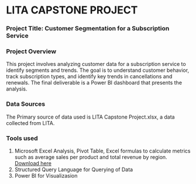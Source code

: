 # LITA CAPSTONE PROJECT

### Project Title: Customer Segmentation for a Subscription Service
### Project Overview
This project involves analyzing customer data for a subscription service to identify
segments and trends. The goal is to understand customer behavior, track subscription types,
and identify key trends in cancellations and renewals. The final deliverable is a Power BI
dashboard that presents the analysis.

### Data Sources
The Primary source of data used is LITA Capstone Project.xlsx, a data collected from LITA.

### Tools used
1. Microsoft Excel Analysis, Pivot Table, Excel formulas to calculate metrics such as average sales per product and
total revenue by region. [Download here](https://www.microsoft.con)
2. Structured Query Language for Querying of Data
3. Power BI for Visualizasion


